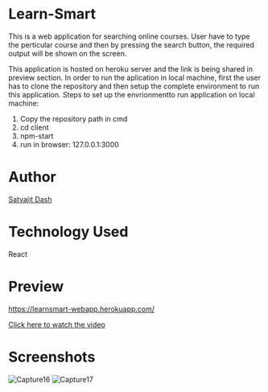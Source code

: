 # Learn-Smart

This is a web application for searching online courses. User have to type the perticular course and then by pressing the search button, the required output will be shown on the screen.

This application is hosted on heroku server and the link is being shared in preview section. In order to run the aplication in local machine, first the user has to clone the repository and then setup the complete environment to run this application.
Steps to set up the envrionmentto run  application on local machine:

1. Copy the repository path in cmd
2. cd client
3. npm-start
4. run in browser: 127.0.0.1:3000

# Author

[Satyajit Dash](https://drive.google.com/file/d/12pmqHaX7uzrBowDirHEAGjuMXYX6TWeg/view?usp=sharing)

# Technology Used

React

# Preview

https://learnsmart-webapp.herokuapp.com/

[Click here to watch the video](https://drive.google.com/drive/u/0/my-drive)

# Screenshots

![Capture16](https://user-images.githubusercontent.com/32846765/70266683-f9c8c480-17c2-11ea-9c2e-66744ec58695.PNG)
![Capture17](https://user-images.githubusercontent.com/32846765/70266702-04835980-17c3-11ea-8b66-dfd3b5f51418.PNG)

